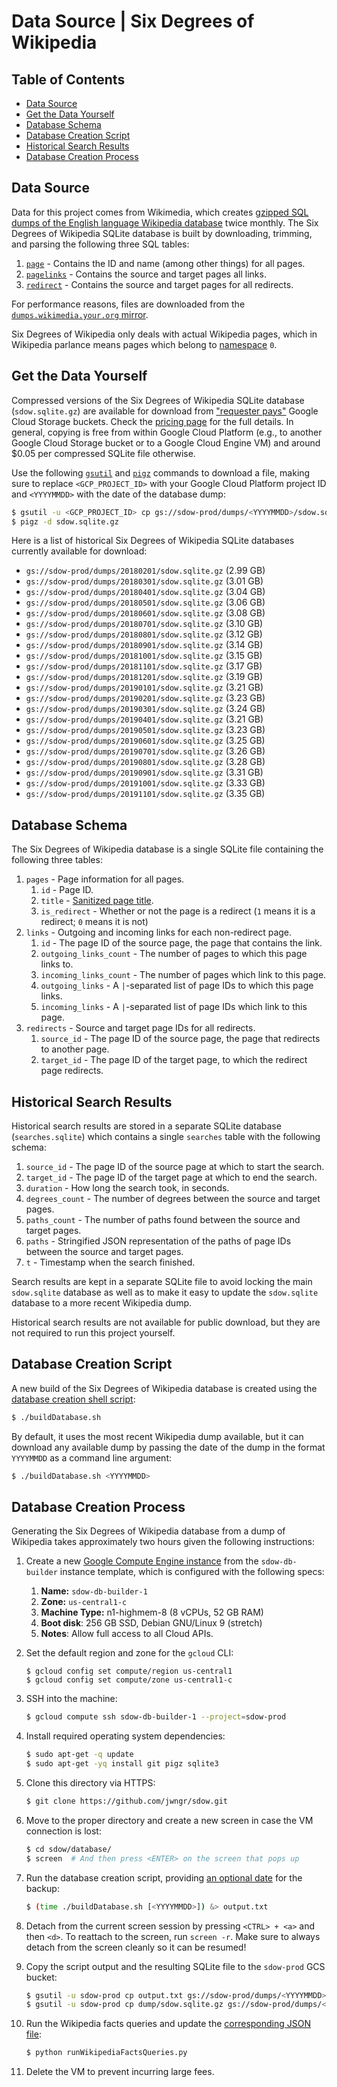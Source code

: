 # Data Source | Six Degrees of Wikipedia

## Table of Contents

- [Data Source](#data-source)
- [Get the Data Yourself](#get-the-data-yourself)
- [Database Schema](#database-schema)
- [Database Creation Script](#database-creation-script)
- [Historical Search Results](#historical-search-results)
- [Database Creation Process](#database-creation-process)

## Data Source

Data for this project comes from Wikimedia, which creates [gzipped SQL dumps of the English language
Wikipedia database](https://dumps.wikimedia.your.org/enwiki) twice monthly. The Six Degrees of
Wikipedia SQLite database is built by downloading, trimming, and parsing the following three SQL
tables:

1.  [`page`](https://www.mediawiki.org/wiki/Manual:Page_table) - Contains the ID and name (among
    other things) for all pages.
2.  [`pagelinks`](https://www.mediawiki.org/wiki/Manual:Pagelinks_table) - Contains the source and
    target pages all links.
3.  [`redirect`](https://www.mediawiki.org/wiki/Manual:Redirect_table) - Contains the source and
    target pages for all redirects.

For performance reasons, files are downloaded from the
[`dumps.wikimedia.your.org` mirror](https://dumps.wikimedia.your.org/backup-index.html).

Six Degrees of Wikipedia only deals with actual Wikipedia pages, which in Wikipedia parlance means
pages which belong to [namespace](https://en.wikipedia.org/wiki/Wikipedia:Namespace) `0`.

## Get the Data Yourself

Compressed versions of the Six Degrees of Wikipedia SQLite database (`sdow.sqlite.gz`) are available
for download from ["requester pays"](https://cloud.google.com/storage/docs/requester-pays) Google
Cloud Storage buckets. Check the [pricing page](https://cloud.google.com/storage/pricing) for the
full details. In general, copying is free from within Google Cloud Platform (e.g., to another Google
Cloud Storage bucket or to a Google Cloud Engine VM) and around \$0.05 per compressed SQLite file
otherwise.

Use the following [`gsutil`](https://cloud.google.com/storage/docs/gsutil) and
[`pigz`](https://zlib.net/pigz/) commands to download a file, making sure to replace
`<GCP_PROJECT_ID>` with your Google Cloud Platform project ID and `<YYYYMMDD>` with the date of the
database dump:

```bash
$ gsutil -u <GCP_PROJECT_ID> cp gs://sdow-prod/dumps/<YYYYMMDD>/sdow.sqlite.gz .
$ pigz -d sdow.sqlite.gz
```

Here is a list of historical Six Degrees of Wikipedia SQLite databases currently available for
download:

- `gs://sdow-prod/dumps/20180201/sdow.sqlite.gz` (2.99 GB)
- `gs://sdow-prod/dumps/20180301/sdow.sqlite.gz` (3.01 GB)
- `gs://sdow-prod/dumps/20180401/sdow.sqlite.gz` (3.04 GB)
- `gs://sdow-prod/dumps/20180501/sdow.sqlite.gz` (3.06 GB)
- `gs://sdow-prod/dumps/20180601/sdow.sqlite.gz` (3.08 GB)
- `gs://sdow-prod/dumps/20180701/sdow.sqlite.gz` (3.10 GB)
- `gs://sdow-prod/dumps/20180801/sdow.sqlite.gz` (3.12 GB)
- `gs://sdow-prod/dumps/20180901/sdow.sqlite.gz` (3.14 GB)
- `gs://sdow-prod/dumps/20181001/sdow.sqlite.gz` (3.15 GB)
- `gs://sdow-prod/dumps/20181101/sdow.sqlite.gz` (3.17 GB)
- `gs://sdow-prod/dumps/20181201/sdow.sqlite.gz` (3.19 GB)
- `gs://sdow-prod/dumps/20190101/sdow.sqlite.gz` (3.21 GB)
- `gs://sdow-prod/dumps/20190201/sdow.sqlite.gz` (3.23 GB)
- `gs://sdow-prod/dumps/20190301/sdow.sqlite.gz` (3.24 GB)
- `gs://sdow-prod/dumps/20190401/sdow.sqlite.gz` (3.21 GB)
- `gs://sdow-prod/dumps/20190501/sdow.sqlite.gz` (3.23 GB)
- `gs://sdow-prod/dumps/20190601/sdow.sqlite.gz` (3.25 GB)
- `gs://sdow-prod/dumps/20190701/sdow.sqlite.gz` (3.26 GB)
- `gs://sdow-prod/dumps/20190801/sdow.sqlite.gz` (3.28 GB)
- `gs://sdow-prod/dumps/20190901/sdow.sqlite.gz` (3.31 GB)
- `gs://sdow-prod/dumps/20191001/sdow.sqlite.gz` (3.33 GB)
- `gs://sdow-prod/dumps/20191101/sdow.sqlite.gz` (3.35 GB)

## Database Schema

The Six Degrees of Wikipedia database is a single SQLite file containing the following three tables:

1.  `pages` - Page information for all pages.
    1.  `id` - Page ID.
    2.  `title` - [Sanitized page title](https://www.mediawiki.org/wiki/Manual:Page_title).
    3.  `is_redirect` - Whether or not the page is a redirect (`1` means it is a redirect; `0` means
        it is not)
2.  `links` - Outgoing and incoming links for each non-redirect page.
    1.  `id` - The page ID of the source page, the page that contains the link.
    2.  `outgoing_links_count` - The number of pages to which this page links to.
    3.  `incoming_links_count` - The number of pages which link to this page.
    4.  `outgoing_links` - A `|`-separated list of page IDs to which this page links.
    5.  `incoming_links` - A `|`-separated list of page IDs which link to this page.
3.  `redirects` - Source and target page IDs for all redirects.
    1.  `source_id` - The page ID of the source page, the page that redirects to another page.
    2.  `target_id` - The page ID of the target page, to which the redirect page redirects.

## Historical Search Results

Historical search results are stored in a separate SQLite database (`searches.sqlite`) which
contains a single `searches` table with the following schema:

1.  `source_id` - The page ID of the source page at which to start the search.
2.  `target_id` - The page ID of the target page at which to end the search.
3.  `duration` - How long the search took, in seconds.
4.  `degrees_count` - The number of degrees between the source and target pages.
5.  `paths_count` - The number of paths found between the source and target pages.
6.  `paths` - Stringified JSON representation of the paths of page IDs between the source and
    target pages.
7.  `t` - Timestamp when the search finished.

Search results are kept in a separate SQLite file to avoid locking the main `sdow.sqlite` database
as well as to make it easy to update the `sdow.sqlite` database to a more recent Wikipedia dump.

Historical search results are not available for public download, but they are not required to run
this project yourself.

## Database Creation Script

A new build of the Six Degrees of Wikipedia database is created using the [database creation shell
script](../database/buildDatabase.sh):

```bash
$ ./buildDatabase.sh
```

By default, it uses the most recent Wikipedia dump available, but it can download any available dump
by passing the date of the dump in the format `YYYYMMDD` as a command line argument:

```bash
$ ./buildDatabase.sh <YYYYMMDD>
```

## Database Creation Process

Generating the Six Degrees of Wikipedia database from a dump of Wikipedia takes approximately two
hours given the following instructions:

1.  Create a new [Google Compute Engine instance](https://console.cloud.google.com/compute/instances?project=sdow-prod)
    from the `sdow-db-builder` instance template, which is configured with the following specs:

    1.  **Name:** `sdow-db-builder-1`
    1.  **Zone:** `us-central1-c`
    1.  **Machine Type:** n1-highmem-8 (8 vCPUs, 52 GB RAM)
    1.  **Boot disk**: 256 GB SSD, Debian GNU/Linux 9 (stretch)
    1.  **Notes**: Allow full access to all Cloud APIs.

1.  Set the default region and zone for the `gcloud` CLI:

    ```
    $ gcloud config set compute/region us-central1
    $ gcloud config set compute/zone us-central1-c
    ```

1.  SSH into the machine:

    ```bash
    $ gcloud compute ssh sdow-db-builder-1 --project=sdow-prod
    ```

1.  Install required operating system dependencies:

    ```bash
    $ sudo apt-get -q update
    $ sudo apt-get -yq install git pigz sqlite3
    ```

1.  Clone this directory via HTTPS:

    ```bash
    $ git clone https://github.com/jwngr/sdow.git
    ```

1.  Move to the proper directory and create a new screen in case the VM connection is lost:

    ```bash
    $ cd sdow/database/
    $ screen  # And then press <ENTER> on the screen that pops up
    ```

1.  Run the database creation script, providing
    [an optional date](https://dumps.wikimedia.your.org/enwiki/) for the backup:

    ```bash
    $ (time ./buildDatabase.sh [<YYYYMMDD>]) &> output.txt
    ```

1.  Detach from the current screen session by pressing `<CTRL> + <a>` and then `<d>`. To reattach to
    the screen, run `screen -r`. Make sure to always detach from the screen cleanly so it can be
    resumed!
1.  Copy the script output and the resulting SQLite file to the `sdow-prod` GCS bucket:

    ```bash
    $ gsutil -u sdow-prod cp output.txt gs://sdow-prod/dumps/<YYYYMMDD>/
    $ gsutil -u sdow-prod cp dump/sdow.sqlite.gz gs://sdow-prod/dumps/<YYYYMMDD>/
    ```

1.  Run the Wikipedia facts queries and update the
    [corresponding JSON file](../website/src/resources/wikipediaFacts.json):

    ```bash
    $ python runWikipediaFactsQueries.py
    ```

1.  Delete the VM to prevent incurring large fees.

